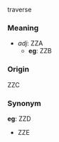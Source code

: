 traverse
### Meaning
+ _adj_: ZZA
    + __eg__: ZZB

### Origin

ZZC

### Synonym

__eg__: ZZD

+ ZZE


